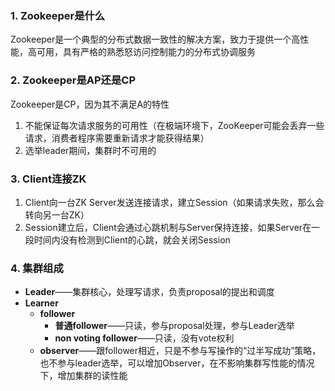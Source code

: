 ### 1. Zookeeper是什么

Zookeeper是一个典型的分布式数据一致性的解决方案，致力于提供一个高性能，高可用，具有严格的熟悉怒访问控制能力的分布式协调服务



### 2. Zookeeper是AP还是CP

Zookeeper是CP，因为其不满足A的特性

1. 不能保证每次请求服务的可用性（在极端环境下，ZooKeeper可能会丢弃一些请求，消费者程序需要重新请求才能获得结果）
2. 选举leader期间，集群时不可用的





### 3. Client连接ZK

1. Client向一台ZK Server发送连接请求，建立Session（如果请求失败，那么会转向另一台ZK）
2. Session建立后，Client会通过心跳机制与Server保持连接，如果Server在一段时间内没有检测到Client的心跳，就会关闭Session





### 4. 集群组成

* **Leader**——集群核心，处理写请求，负责proposal的提出和调度
* **Learner**
  * **follower**
    * **普通follower**——只读，参与proposal处理，参与Leader选举
    * **non voting follower**——只读，没有vote权利
  * **observer**——跟follower相近，只是不参与写操作的“过半写成功”策略，也不参与leader选举，可以增加Observer，在不影响集群写性能的情况下，增加集群的读性能


